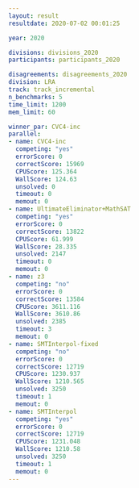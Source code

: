 ```yaml
---
layout: result
resultdate: 2020-07-02 00:01:25

year: 2020

divisions: divisions_2020
participants: participants_2020

disagreements: disagreements_2020
division: LRA
track: track_incremental
n_benchmarks: 5
time_limit: 1200
mem_limit: 60

winner_par: CVC4-inc
parallel:
- name: CVC4-inc
  competing: "yes"
  errorScore: 0
  correctScore: 15969
  CPUScore: 125.364
  WallScore: 124.63
  unsolved: 0
  timeout: 0
  memout: 0
- name: UltimateEliminator+MathSAT
  competing: "yes"
  errorScore: 0
  correctScore: 13822
  CPUScore: 61.999
  WallScore: 28.335
  unsolved: 2147
  timeout: 0
  memout: 0
- name: z3
  competing: "no"
  errorScore: 0
  correctScore: 13584
  CPUScore: 3611.116
  WallScore: 3610.86
  unsolved: 2385
  timeout: 3
  memout: 0
- name: SMTInterpol-fixed
  competing: "no"
  errorScore: 0
  correctScore: 12719
  CPUScore: 1230.937
  WallScore: 1210.565
  unsolved: 3250
  timeout: 1
  memout: 0
- name: SMTInterpol
  competing: "yes"
  errorScore: 0
  correctScore: 12719
  CPUScore: 1231.048
  WallScore: 1210.58
  unsolved: 3250
  timeout: 1
  memout: 0
---
```

